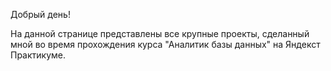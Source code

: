 Добрый день!

На данной странице представлены все крупные проекты, сделанный мной во время прохождения курса "Аналитик базы данных" на Яндекст Практикуме.
